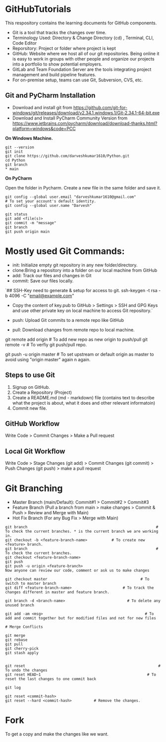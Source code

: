 # GitHubTutorials
This respository contains the learning documents for GitHub components.

- Git is a tool that tracks the changes over time. 
- Terminology Used: Directory & Change Directory (cd) , Terminal, CLI, Code Editor
- Reporsitory: Project or folder where project is kept
- GitHub: Website where we host all of our git repositories. Being online it is easy to work in groups with other people and organize our projects into a portfolio to show potential employers.
- GitLab and Team Foundation Server are the tools integrating project management and build pipeline features.
- For on-premise setup, teams can use Git, Subversion, CVS, etc.

## Git and PyCharm Installation
- Download and install git from https://github.com/git-for-windows/git/releases/download/v2.34.1.windows.1/Git-2.34.1-64-bit.exe
- Download and Install PyCharm Community Version from https://www.jetbrains.com/pycharm/download/download-thanks.html?platform=windows&code=PCC

**On Windows Machine.**
```
git --version
git init
git clone https://github.com/darveshkumar1610/Python.git
cd Python
git branch
* main
```

**On PyCharm**

Open the folder in Pycharm. Create a new file in the same folder and save it.
```
git config --global user.email "darveshkumar1610@gmail.com"           # To set your account's default identity.
git config --global user.name "Darvesh"

git status
git add <file(s)>
git commit -m "message"
git branch
git push origin main
```

# Mostly used Git Commands:

- init: Initialize empty git repository in any new folder/directory.
- clone:Bring a repository into a folder on our local machine from GitHub
- add: Track our files and changes in Git
- commit: Save our files locally.

`## SSH-Key need to generate & setup for access to git.
 ssh-keygen -t rsa -b 4096 -C "email@example.com"
- Copy the content of key.pub to GitHub > Settings > SSH and GPG Keys and use other private key on local machine to access Git repository.`

- push: Upload Git commits to a remote repo like GitHub
- pull: Download changes from remote repo to local machine.

git remote add origin <new git-repo>		# To add new repo as new origin to push/pull
git remote -v								# To verfiy git push/pull repo.

git push -u origin master					# To set upstream or default origin as master to avoid using "origin master" again n again.

## Steps to use Git
1. Signup on GitHub.
2. Create a Repository (Project)
3. Create a README.md (md - markdown) file (contains text to describe what the project is about, what it does and other relevant informatoin)
4. Commit new file.


## GitHub Workflow
  Write Code > Commit Changes > Make a Pull request
## Local Git Workflow 
  Write Code > Stage Changes (git add) > Commit Changes (git commit) > Push Changes (git push) > make a pull request

# Git Branching

- Master Branch (main/Default): Commit#1 > Commit#2 > Commit#3
- Feature Branch (Pull a branch from main > make changes > Commit & Push > Review and Merge with Main)
- Hot Fix Branch (For any Bug Fix > Merge with Main)

```
git branch								                            # To check the current branches. * is the current branch we are working in.
git checkout -b <feature-branch-name>	        # To create new <feature> branch.
git branch								                            # To check the current branches.
git checkout <feature-branch-name>
git push
git push -u origin <feature-branch>
Now anyone can review our code, comment or ask us to make changes

git checkout master						                     # To switch to master branch
git diff <feature-branch-name>			             # To track the changes different in master and feature branch.

git branch -d <branch-name>				               # To delete any unused branch

git add -am <msg>						                       # To add and commit together but for modified files and not for new files

# Merge Conflicts

git merge
git rebase
git pull
git cherry-pick
git stash apply


git reset								                             # To undo the changes 
git reset HEAD~1						                        # To reset the last changes to one commit back

git log

git reset <commit-hash>
git reset --hard <commit-hash> 			# Remove the changes.
  ```

# Fork

To get a copy and make the changes like we want.
